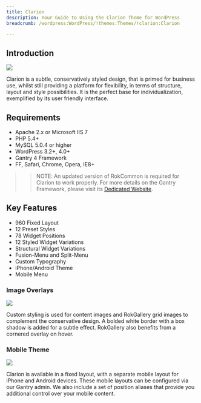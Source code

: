 ```yaml
---
title: Clarion
description: Your Guide to Using the Clarion Theme for WordPress
breadcrumb: /wordpress:WordPress/!themes:Themes/!clarion:Clarion

---
```


Introduction
-----
![][theme]

Clarion is a subtle, conservatively styled design, that is primed for business use, whilst still providing a platform for flexibility, in terms of structure, layout and style possibilities. It is the perfect base for individualization, exemplified by its user friendly interface.

Requirements
-----
* Apache 2.x or Microsoft IIS 7
* PHP 5.4+
* MySQL 5.0.4 or higher
* WordPress 3.2+, 4.0+
* Gantry 4 Framework
* FF, Safari, Chrome, Opera, IE8+

>> NOTE: An updated version of RokCommon is required for Clarion to work properly. For more details on the Gantry Framework, please visit its [Dedicated Website][gantry].

Key Features
-----

* 960 Fixed Layout
* 12 Preset Styles
* 78 Widget Positions
* 12 Styled Widget Variations
* Structural Widget Variations
* Fusion-Menu and Split-Menu
* Custom Typography
* iPhone/Android Theme
* Mobile Menu

### Image Overlays

![][overlays]

Custom styling is used for content images and RokGallery grid images to complement the conservative design. A bolded white border with a box shadow is added for a subtle effect. RokGallery also benefits from a cornered overlay on hover.

### Mobile Theme

![][mobile]

Clarion is available in a fixed layout, with a separate mobile layout for iPhone and Android devices. These mobile layouts can be configured via our Gantry admin. We also include a set of position aliases that provide you additional control over your mobile content.

[gantry]: http://gantry.org/
[gantry_install]: ../../start/gantry.md
[theme]: assets/clarion.jpeg
[responsive]: assets/responsive.jpg
[overlays]: assets/overlays.jpg
[mobile]: assets/mobile.jpg
[roksprocket3]: assets/roksprocket_3.jpg
[roksprocket4]: assets/roksprocket_4.jpg
[gantry4]: assets/gantry4.jpg
[bootstrap]: http://twitter.github.com/bootstrap/
